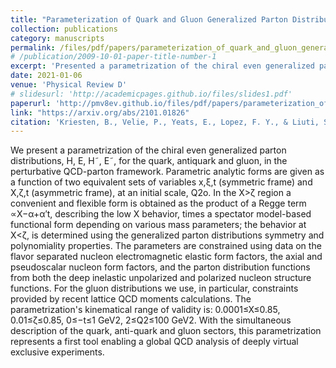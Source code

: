 ```yaml
---
title: "Parameterization of Quark and Gluon Generalized Parton Distributions in a Dynamical Framework"
collection: publications
category: manuscripts
permalink: /files/pdf/papers/parameterization_of_quark_and_gluon_generalized_parton_distributions
# /publication/2009-10-01-paper-title-number-1
excerpt: 'Presented a parametrization of the chiral even generalized parton distributions, H, E, H^˜, E^˜, for the quark, antiquark, and gluon, in the perturbative QCD-parton framework.'
date: 2021-01-06
venue: 'Physical Review D'
# slidesurl: 'http://academicpages.github.io/files/slides1.pdf'
paperurl: 'http://pmv8ev.github.io/files/pdf/papers/parameterization_of_quark_and_gluon_generalized_parton_distributions.pdf'
link: "https://arxiv.org/abs/2101.01826"
citation: 'Kriesten, B., Velie, P., Yeats, E., Lopez, F. Y., & Liuti, S. (2022). Parametrization of quark and gluon generalized parton distributions in a dynamical framework. Physical Review D, 105(5), 056022.'
---
```


We present a parametrization of the chiral even generalized parton distributions, H, E, H˜, E˜, for the quark, antiquark and gluon, in the perturbative QCD-parton framework. Parametric analytic forms are given as a function of two equivalent sets of variables x,ξ,t (symmetric frame) and X,ζ,t (asymmetric frame), at an initial scale, Q2o. In the X>ζ region a convenient and flexible form is obtained as the product of a Regge term ∝X−α+α′t, describing the low X behavior, times a spectator model-based functional form depending on various mass parameters; the behavior at X<ζ, is determined using the generalized parton distributions symmetry and polynomiality properties. The parameters are constrained using data on the flavor separated nucleon electromagnetic elastic form factors, the axial and pseudoscalar nucleon form factors, and the parton distribution functions from both the deep inelastic unpolarized and polarized nucleon structure functions. For the gluon distributions we use, in particular, constraints provided by recent lattice QCD moments calculations. The parametrization's kinematical range of validity is: 0.0001≤X≤0.85, 0.01≤ζ≤0.85, 0≤−t≤1 GeV2, 2≤Q2≤100 GeV2. With the simultaneous description of the quark, anti-quark and gluon sectors, this parametrization represents a first tool enabling a global QCD analysis of deeply virtual exclusive experiments. 